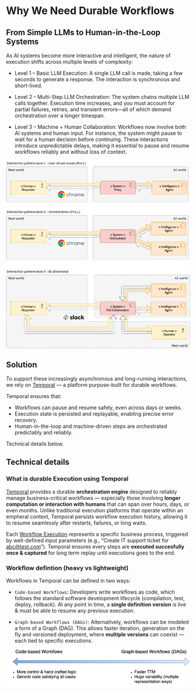 # Why We Need Durable Workflows

## From Simple LLMs to Human-in-the-Loop Systems

As AI systems become more interactive and intelligent, the nature of execution shifts across multiple levels of complexity:

* Level 1 – Basic LLM Execution:
A single LLM call is made, taking a few seconds to generate a response. The interaction is synchronous and short-lived.

* Level 2 – Multi-Step LLM Orchestration:
The system chains multiple LLM calls together. Execution time increases, and you must account for partial failures, retries, and transient errors—all of which demand orchestration over a longer timespan.

* Level 3 – Machine + Human Collaboration:
Workflows now involve both AI systems and human input. For instance, the system might pause to wait for a human decision before continuing. These interactions introduce unpredictable delays, making it essential to pause and resume workflows reliably and without loss of context.

![Interaction mode](images/interaction-mode.png)

## Solution

To support these increasingly asynchronous and long-running interactions, we rely on [Temporal](https://temporal.io/) — a platform purpose-built for durable workflows. 

Temporal ensures that:

* Workflows can pause and resume safely, even across days or weeks.
* Execution state is persisted and replayable, enabling precise error recovery.
* Human-in-the-loop and machine-driven steps are orchestrated predictably and reliably.

Technical details below.

## Technical details

### What is durable Execution using Temporal

[Temporal](https://temporal.io/) provides a durable **orchestration engine** designed to reliably manage business-critical workflows — especially those involving **longer computation or interaction with humans** that can span over hours, days, or even months. Unlike traditional execution platforms that operate within an empheral context, Temporal persists workflow execution history, allowing it to resume seamlessly after restarts, failures, or long waits.

Each [Workflow Execution](https://docs.temporal.io/workflow-execution) represents a specific business process, triggered by well-defined input parameters (e.g., “Create IT support ticket for abc@test.com”). Temporal ensures every steps are **executed succesfully once & captured** for long term replay until executions goes to the end.

### Workflow defintion (heavy vs lightweight)

Workflows in Temporal can be defined in two ways:

* `Code-based Workflows`: Developers write workflows as code, which follows the standard software development lifecycle (compilation, test, deploy, rollback). At any point in time, a **single definition version** is live & must be able to resume any previous execution.

* `Graph-based Workflows (DAGs)`: Alternatively, workflows can be modeled a form of a Graph (DAG). This allows faster iteration, generation on the fly and versioned deployment, where **multiple versions** can coexist — each tied to specific executions.

![Workflow format](images/workflow-definition-format.png)
